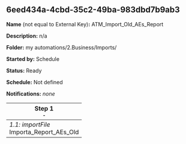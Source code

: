 ## 6eed434a-4cbd-35c2-49ba-983dbd7b9ab3

**Name** (not equal to External Key)**:** ATM_Import_Old_AEs_Report

**Description:** n/a

**Folder:** my automations/2.Business/Imports/

**Started by:** Schedule

**Status:** Ready

**Schedule:** Not defined

**Notifications:** _none_


| Step 1<br>_<small>-</small>_ |
| --- |
| _1.1: importFile_<br>Importa_Report_AEs_Old |
